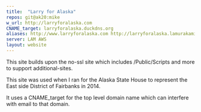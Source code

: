 ```yaml
---
title:  "Larry for Alaska"
repos: git@ak20:mike
w_url: http://larryforalaska.com
CNAME_target: larryforalaska.duckdns.org
aliases: http://www.larryforalaska.com http://larryforalaska.lamurakami.com
server: LAM AWS
layout: website
---
```


This site builds upon the no-ssl site which includes /Public/Scripts and
more to support additional-sites.

This site was used when I ran for the Alaska State House to represent the East side District of Fairbanks in 2014.

It uses a CNAME_target for the top level domain name which can interfere with email to that domain.

